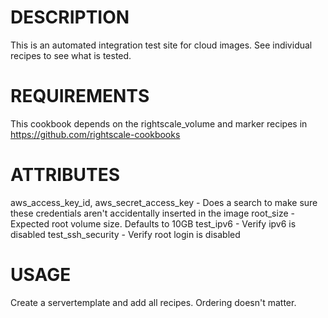 # DESCRIPTION
This is an automated integration test site for cloud images.  See individual recipes to see what is tested.

# REQUIREMENTS
This cookbook depends on the rightscale_volume and marker recipes in https://github.com/rightscale-cookbooks

# ATTRIBUTES
aws_access_key_id, aws_secret_access_key - Does a search to make sure these credentials aren't accidentally inserted in the image
root_size - Expected root volume size.  Defaults to 10GB 
test_ipv6 - Verify ipv6 is disabled
test_ssh_security - Verify root login is disabled

# USAGE
Create a servertemplate and add all recipes.  Ordering doesn't matter.

